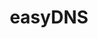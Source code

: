 ---
title: easyDNS
description: Buy domain names, web hosting & SSL certificates with Bitcoin.
homepage: https://easydns.com
altFor: ['gandi', 'namecheap']
---